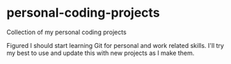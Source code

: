 # personal-coding-projects
Collection of my personal coding projects

Figured I should start learning Git for personal and work related skills.
I'll try my best to use and update this with new projects as I make them.
